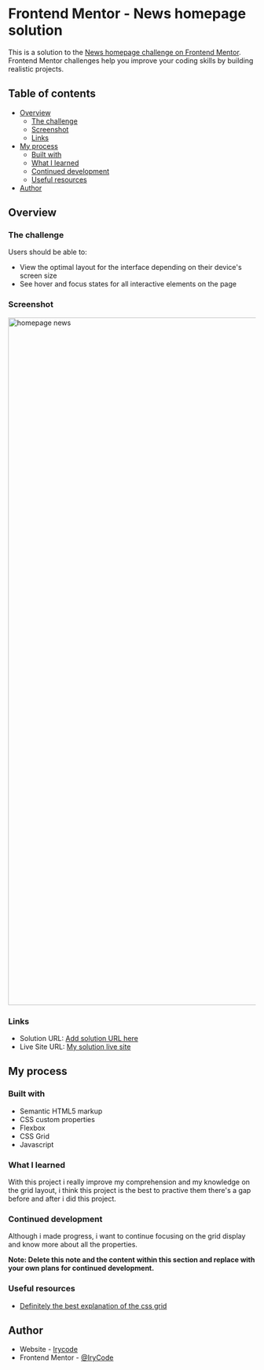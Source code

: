 # Frontend Mentor - News homepage solution

This is a solution to the [News homepage challenge on Frontend Mentor](https://www.frontendmentor.io/challenges/news-homepage-H6SWTa1MFl). Frontend Mentor challenges help you improve your coding skills by building realistic projects. 

## Table of contents

- [Overview](#overview)
  - [The challenge](#the-challenge)
  - [Screenshot](#screenshot)
  - [Links](#links)
- [My process](#my-process)
  - [Built with](#built-with)
  - [What I learned](#what-i-learned)
  - [Continued development](#continued-development)
  - [Useful resources](#useful-resources)
- [Author](#author)

## Overview

### The challenge

Users should be able to:

- View the optimal layout for the interface depending on their device's screen size
- See hover and focus states for all interactive elements on the page

### Screenshot
<img width="1398" alt="homepage news" src="https://user-images.githubusercontent.com/86270481/231308357-5fd3f23a-7e04-4ec3-9c7e-a94bd41e457a.png">

### Links

- Solution URL: [Add solution URL here](https://your-solution-url.com)
- Live Site URL: [My solution live site](https://irycode.github.io/News-homepage/)

## My process

### Built with

- Semantic HTML5 markup
- CSS custom properties
- Flexbox
- CSS Grid
- Javascript

### What I learned

With this project i really improve my comprehension and my knowledge on the grid layout, i think this project is the best to practive them there's a gap before and after i did this project.

### Continued development

Although i made progress, i want to continue focusing on the grid display and know more about all the properties.

**Note: Delete this note and the content within this section and replace with your own plans for continued development.**

### Useful resources

- [Definitely the best explanation of the css grid](https://www.youtube.com/watch?v=rg7Fvvl3taU)

## Author

- Website - [Irycode](https:/github.com/IryDev)
- Frontend Mentor - [@IryCode](https://www.frontendmentor.io/profile/IryCode)
